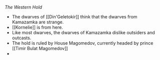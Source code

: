 *The Western Hold*
- The dwarves of [[Din'Geletokir]] think that the dwarves from Kamazamka are strange.
- [[Kornelie]] is from here.
- Like most dwarves, the dwarves of Kamazamka dislike outsiders and outcasts.
- The hold is ruled by House Magomedov, currently headed by prince [[Timir Bulat Magomedov]]
- 